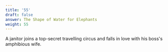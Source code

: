 ```yaml
---
title: '55'
draft: false
answer: The Shape of Water for Elephants
weight: 55
---
```

A janitor joins a top-secret travelling circus and falls in love with his boss's amphibious wife.